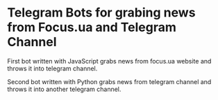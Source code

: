 # Telegram Bots for grabing news from Focus.ua and Telegram Channel

First bot written with JavaScript grabs news from focus.ua website and throws it into telegram channel.

Second bot written with Python grabs news from telegram channel and throws it into another telegram channel.
